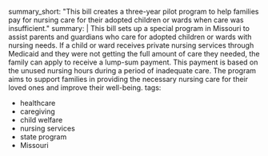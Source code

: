 summary_short: "This bill creates a three-year pilot program to help families pay for nursing care for their adopted children or wards when care was insufficient."
summary: |
  This bill sets up a special program in Missouri to assist parents and guardians who care for adopted children or wards with nursing needs. If a child or ward receives private nursing services through Medicaid and they were not getting the full amount of care they needed, the family can apply to receive a lump-sum payment. This payment is based on the unused nursing hours during a period of inadequate care. The program aims to support families in providing the necessary nursing care for their loved ones and improve their well-being.
tags:
  - healthcare
  - caregiving
  - child welfare
  - nursing services
  - state program
  - Missouri
